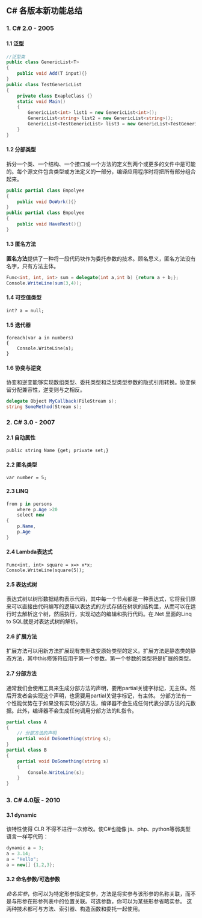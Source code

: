## C# 各版本新功能总结

### 1. C# 2.0 - 2005

#### 1.1 泛型

```csharp
//泛型类
public class GenericList<T>
{
    public void Add(T input){}
}
public class TestGenericList
{
    private class ExapleClass {}
    static void Main()
    {
        GenericList<int> list1 = new GenericList<int>();
        GenericList<string> list2 = new GenericList<string>();
        GenericList<TestGenericList> list3 = new GenericList<TestGenericList>();
    }
}
```

#### 1.2 分部类型

拆分一个类、一个结构、一个接口或一个方法的定义到两个或更多的文件中是可能的。每个源文件包含类型或方法定义的一部分，编译应用程序时将把所有部分组合起来。

```csharp
public partial class Empolyee
{
    public void DoWork(){}
}
public partial class Empolyee
{
    public void HaveRest(){}
}
```

#### 1.3 匿名方法

**匿名方法**提供了一种将一段代码块作为委托参数的技术。顾名思义，匿名方法没有名字，只有方法主体。

```csharp
Func<int, int, int> sum = delegate(int a,int b) {return a + b;};
Console.WriteLine(sum(3,4));
```

#### 1.4 可空值类型

```
int? a = null;
```

#### 1.5 迭代器

```
foreach(var a in numbers)
{
	Console.WriteLine(a);
}
```

#### 1.6 协变与逆变

协变和逆变能够实现数组类型、委托类型和泛型类型参数的隐式引用转换。协变保留分配兼容性，逆变则与之相反。

```csharp
delegate Object MyCallback(FileStream s);
string SomeMethod(Stream s);
```

### 2. C# 3.0 - 2007

#### 2.1 自动属性

```
public string Name {get; private set;}
```

#### 2.2 匿名类型

```
var number = 5;
```

#### 2.3 LINQ

```csharp
from p in persons
    where p.Age >20
    select new 
{
    p.Name,
    p.Age
}
```

#### 2.4 Lambda表达式

```
Func<int, int> square = x=> x*x;
Console.WriteLine(square(5));
```

#### 2.5 表达式树

表达式树以树形数据结构表示代码，其中每一个节点都是一种表达式，它将我们原来可以直接由代码编写的逻辑以表达式的方式存储在树状的结构里，从而可以在运行时去解析这个树，然后执行，实现动态的编辑和执行代码。在.Net 里面的Linq to SQL就是对表达式树的解析。

#### 2.6 扩展方法

扩展方法可以用新方法扩展现有类型改变原始类型的定义。扩展方法是静态类的静态方法，其中this修饰符应用于第一个参数。第一个参数的类型将是扩展的类型。

#### 2.7 分部方法

通常我们会使用工具来生成分部方法的声明，要用partial关键字标记，无主体。然后开发者会实现这个声明，也需要用partial关键字标记，有主体。
分部方法有一个性能优势在于如果没有实现分部方法，编译器不会生成任何代表分部方法的元数据。此外，编译器不会生成任何调用分部方法的IL指令。

```csharp
partial class A
{
    // 分部方法的声明
    partial void DoSomething(string s);
}
partial class B
{
    partial void DoSomething(string s)
    {
        Console.WriteLine(s);
    }
}
```

### 3. C# 4.0版 - 2010

#### 3.1 dynamic

该特性使得 CLR 不得不进行一次修改。使C#也能像 js、php、python等弱类型语言一样写代码：

```csharp
dynamic a = 3;
a = 3.14;
a = "Hello";
a = new[] {1,2,3};
```

#### 3.2 命名参数/可选参数

*命名实参*，你可以为特定形参指定实参，方法是将实参与该形参的名称关联，而不是与形参在形参列表中的位置关联。可选参数，你可以为某些形参省略实参。 这两种技术都可与方法、索引器、构造函数和委托一起使用。

```

```

